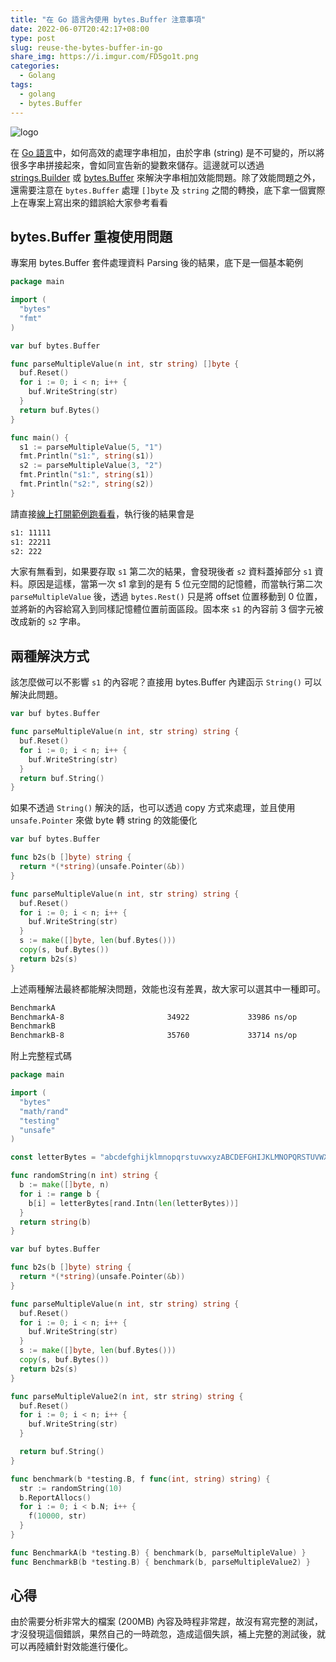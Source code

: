 ```yaml
---
title: "在 Go 語言內使用 bytes.Buffer 注意事項"
date: 2022-06-07T20:42:17+08:00
type: post
slug: reuse-the-bytes-buffer-in-go
share_img: https://i.imgur.com/FD5go1t.png
categories:
  - Golang
tags:
  - golang
  - bytes.Buffer
---
```


![logo](https://i.imgur.com/FD5go1t.png)

在 [Go 語言][3]中，如何高效的處理字串相加，由於字串 (string) 是不可變的，所以將很多字串拼接起來，會如同宣告新的變數來儲存。這邊就可以透過 [strings.Builder][1] 或 [bytes.Buffer][2] 來解決字串相加效能問題。除了效能問題之外，還需要注意在 `bytes.Buffer` 處理 `[]byte` 及 `string` 之間的轉換，底下拿一個實際上在專案上寫出來的錯誤給大家參考看看

[1]:https://pkg.go.dev/strings
[2]:https://pkg.go.dev/bytes
[3]:https://go.dev

<!--more-->

## bytes.Buffer 重複使用問題

專案用 bytes.Buffer 套件處理資料 Parsing 後的結果，底下是一個基本範例

```go
package main

import (
  "bytes"
  "fmt"
)

var buf bytes.Buffer

func parseMultipleValue(n int, str string) []byte {
  buf.Reset()
  for i := 0; i < n; i++ {
    buf.WriteString(str)
  }
  return buf.Bytes()
}

func main() {
  s1 := parseMultipleValue(5, "1")
  fmt.Println("s1:", string(s1))
  s2 := parseMultipleValue(3, "2")
  fmt.Println("s1:", string(s1))
  fmt.Println("s2:", string(s2))
}
```

請直接[線上打開範例跑看看][11]，執行後的結果會是

[11]:https://go.dev/play/p/h1ENIht6vQi

```sh
s1: 11111
s1: 22211
s2: 222
```

大家有無看到，如果要存取 `s1` 第二次的結果，會發現後者 `s2` 資料蓋掉部分 `s1` 資料。原因是這樣，當第一次 s1 拿到的是有 5 位元空間的記憶體，而當執行第二次 `parseMultipleValue` 後，透過 `bytes.Rest()` 只是將 offset 位置移動到 0 位置，並將新的內容給寫入到同樣記憶體位置前面區段。固本來 `s1` 的內容前 3 個字元被改成新的 `s2` 字串。

## 兩種解決方式

該怎麼做可以不影響 `s1` 的內容呢？直接用 bytes.Buffer 內建函示 `String()` 可以解決此問題。

```go
var buf bytes.Buffer

func parseMultipleValue(n int, str string) string {
  buf.Reset()
  for i := 0; i < n; i++ {
    buf.WriteString(str)
  }
  return buf.String()
}
```

如果不透過 `String()` 解決的話，也可以透過 copy 方式來處理，並且使用 `unsafe.Pointer` 來做 byte 轉 string 的效能優化

```go
var buf bytes.Buffer

func b2s(b []byte) string {
  return *(*string)(unsafe.Pointer(&b))
}

func parseMultipleValue(n int, str string) string {
  buf.Reset()
  for i := 0; i < n; i++ {
    buf.WriteString(str)
  }
  s := make([]byte, len(buf.Bytes()))
  copy(s, buf.Bytes())
  return b2s(s)
}
```

上述兩種解法最終都能解決問題，效能也沒有差異，故大家可以選其中一種即可。

```sh
BenchmarkA
BenchmarkA-8                       34922             33986 ns/op          106496 B/op          1 allocs/op
BenchmarkB
BenchmarkB-8                       35760             33714 ns/op          106496 B/op          1 allocs/op
```

附上完整程式碼

```go
package main

import (
  "bytes"
  "math/rand"
  "testing"
  "unsafe"
)

const letterBytes = "abcdefghijklmnopqrstuvwxyzABCDEFGHIJKLMNOPQRSTUVWXYZ"

func randomString(n int) string {
  b := make([]byte, n)
  for i := range b {
    b[i] = letterBytes[rand.Intn(len(letterBytes))]
  }
  return string(b)
}

var buf bytes.Buffer

func b2s(b []byte) string {
  return *(*string)(unsafe.Pointer(&b))
}

func parseMultipleValue(n int, str string) string {
  buf.Reset()
  for i := 0; i < n; i++ {
    buf.WriteString(str)
  }
  s := make([]byte, len(buf.Bytes()))
  copy(s, buf.Bytes())
  return b2s(s)
}

func parseMultipleValue2(n int, str string) string {
  buf.Reset()
  for i := 0; i < n; i++ {
    buf.WriteString(str)
  }

  return buf.String()
}

func benchmark(b *testing.B, f func(int, string) string) {
  str := randomString(10)
  b.ReportAllocs()
  for i := 0; i < b.N; i++ {
    f(10000, str)
  }
}

func BenchmarkA(b *testing.B) { benchmark(b, parseMultipleValue) }
func BenchmarkB(b *testing.B) { benchmark(b, parseMultipleValue2) }
```

## 心得

由於需要分析非常大的檔案 (200MB) 內容及時程非常趕，故沒有寫完整的測試，才沒發現這個錯誤，果然自己的一時疏忽，造成這個失誤，補上完整的測試後，就可以再陸續針對效能進行優化。
